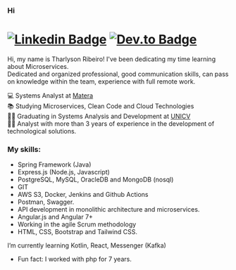 ### Hi
# [![Linkedin Badge](https://img.shields.io/badge/linkedin-0A66C2?style=for-the-badge&logo=Linkedin&logoColor=white&link=https://www.linkedin.com/in/thjrribeiro/)](https://www.linkedin.com/in/thjrribeiro/) [![Dev.to Badge](https://img.shields.io/badge/dev.to-0A0A0A?style=for-the-badge&logo=dev.to&logoColor=whitelink=https://dev.to/tharlyson)](https://dev.to/tharlyson) 

<p align="left"> 
Hi, my name is Tharlyson Ribeiro! I've been dedicating my time learning about Microservices. <br>
Dedicated and organized professional, good communication skills, can pass on knowledge within the team, experience with full remote work.

💻 Systems Analyst at [Matera](https://matera.com/)<br>
📚 Studying Microservices, Clean Code and Cloud Technologies <br>
👨‍💻 Graduating in Systems Analysis and Development at [UNICV](https://unifcv.edu.br/)<br>
🐱‍💻 Analyst with more than 3 years of experience in the development of technological solutions.
<br>
</p>

### My skills: <br/>
- Spring Framework (Java) <br>
- Express.js (Node.js, Javascript) <br>
- PostgreSQL, MySQL, OracleDB and MongoDB (nosql) <br>
- GIT  <br>
- AWS S3, Docker, Jenkins and Github Actions  <br>
- Postman, Swagger. <br>
- API development in monolithic architecture and microservices. <br>
- Angular.js and Angular 7+ <br>
- Working in the agile Scrum methodology <br>
- HTML, CSS, Bootstrap and Tailwind CSS.
 
 I’m currently learning Kotlin, React, Messenger (Kafka)
 
- Fun fact: I worked with php for 7 years.


